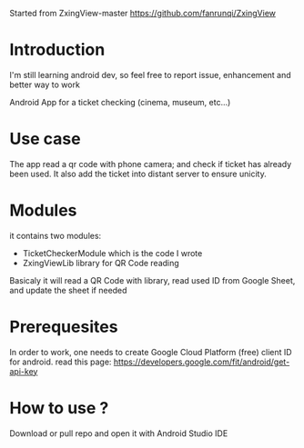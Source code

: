 Started from ZxingView-master
https://github.com/fanrunqi/ZxingView

# Introduction
I'm still learning android dev, so feel free to report issue, enhancement and better way to work

Android App for a ticket checking (cinema, museum, etc...)

# Use case
The app read a qr code with phone camera; and check if ticket has already been used.
It also add the ticket into distant server to ensure unicity.

# Modules
it contains two modules:
 - TicketCheckerModule which is the code I wrote
 - ZxingViewLib library for QR Code reading
 
 Basicaly it will read a QR Code with library, read used ID from Google Sheet, and update the sheet if needed
 
# Prerequesites
In order to work, one needs to create Google Cloud Platform (free) client ID for android. read this page:
https://developers.google.com/fit/android/get-api-key
 
# How to use ?
Download or pull repo and open it with Android Studio IDE

